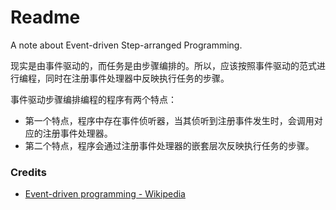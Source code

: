 # Readme
A note about Event-driven Step-arranged Programming.

现实是由事件驱动的，而任务是由步骤编排的。所以，应该按照事件驱动的范式进行编程，同时在注册事件处理器中反映执行任务的步骤。

事件驱动步骤编排编程的程序有两个特点：
- 第一个特点，程序中存在事件侦听器，当其侦听到注册事件发生时，会调用对应的注册事件处理器。
- 第二个特点，程序会通过注册事件处理器的嵌套层次反映执行任务的步骤。

### Credits
- [Event-driven programming - Wikipedia](https://en.wikipedia.org/wiki/Event-driven_programming)
